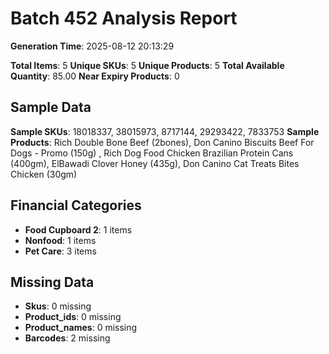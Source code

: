 # Batch 452 Analysis Report

**Generation Time**: 2025-08-12 20:13:29

**Total Items**: 5
**Unique SKUs**: 5
**Unique Products**: 5
**Total Available Quantity**: 85.00
**Near Expiry Products**: 0

## Sample Data
**Sample SKUs**: 18018337, 38015973, 8717144, 29293422, 7833753
**Sample Products**: Rich Double Bone Beef (2bones), Don Canino Biscuits Beef For Dogs - Promo (150g) , Rich Dog Food Chicken Brazilian Protein Cans (400gm), ElBawadi Clover Honey (435g), Don Canino Cat Treats Bites Chicken (30gm)

## Financial Categories
- **Food Cupboard 2**: 1 items
- **Nonfood**: 1 items
- **Pet Care**: 3 items

## Missing Data
- **Skus**: 0 missing
- **Product_ids**: 0 missing
- **Product_names**: 0 missing
- **Barcodes**: 2 missing

